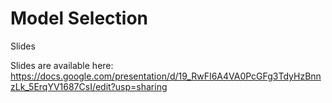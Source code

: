 # Model Selection

Slides

Slides are available here: https://docs.google.com/presentation/d/19_RwFI6A4VA0PcGFg3TdyHzBnnzLk_5ErqYV1687CsI/edit?usp=sharing
